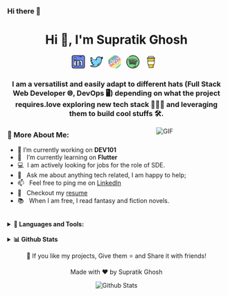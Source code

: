 ### Hi there 👋

<!--
**StudyCode2231/StudyCode2231** is a ✨ _special_ ✨ repository because its `README.md` (this file) appears on your GitHub profile.

Here are some ideas to get you started:

- 🔭 I’m currently working on ...
- 🌱 I’m currently learning ...
- 👯 I’m looking to collaborate on ...
- 🤔 I’m looking for help with ...
- 💬 Ask me about ...
- 📫 How to reach me: ...
- 😄 Pronouns: ...
- ⚡ Fun fact: ...
-->
<h1 align="center">Hi 👋, I'm Supratik Ghosh</h1>
  
  
<p align='center'>
   <a href="https://www.linkedin.com/in/goelabhishek694/"><img height="30" src="https://raw.githubusercontent.com/8bithemant/8bithemant/master/linkedin.png?raw=true"></a>&nbsp;&nbsp;
<a href="https://twitter.com/goelabhisek"><img height="30" src="https://raw.githubusercontent.com/8bithemant/8bithemant/master/twitter.png?raw=true"></a>&nbsp;&nbsp;
<a href="https://dev.to/goelabhishek694"><img height="30" src="https://raw.githubusercontent.com/8bithemant/8bithemant/master/devto.png?raw=true"></a>&nbsp;&nbsp;
<a href="https://open.spotify.com/user/31zq6pcd6stmkcmw5a7xtencs33y"><img height="30" src="https://raw.githubusercontent.com/8bithemant/8bithemant/master/spotify.png?raw=true"></a>&nbsp;&nbsp;
 <a href=""><img height="30" src="https://raw.githubusercontent.com/8bithemant/8bithemant/master/coffee.jpg?raw=true"></a>&nbsp;&nbsp;
 </p>

<h3 align="center">I am a versatilist and easily adapt to different hats (Full Stack Web Developer 🌐, DevOps 🖥) depending on what the project requires.love exploring new tech stack 👨🏻‍💻 and leveraging them to build cool stuffs 🛠️.  </h3>

<img align="right" alt="GIF" src="https://raw.githubusercontent.com/rahul-jha98/rahul-jha98/main/techstack.gif" width="160px"/>



### 🧐 More About Me:
- 🔭 I’m currently working on **DEV101**
- 🔭 &nbsp; I’m currently learning on **Flutter**
- 💻 &nbsp;I am actively looking for jobs for the role of SDE.
- 💬 &nbsp; Ask me about anything tech related, I am happy to help;
- 📫 &nbsp; Feel free to ping me on [LinkedIn](<link>)
- 📝 &nbsp; Checkout my [resume](<link>)
- 📚 &nbsp; When I am free, I read fantasy and fiction novels.






<br>
<details>
<summary><b>🔨 Languages and Tools:</b></summary>
<p align="center">
<img src="https://raw.githubusercontent.com/8bithemant/8bithemant/master/svg/dev/languages/html.svg" alt="html" style="vertical-align:top; margin:4px">
  <img src="https://raw.githubusercontent.com/8bithemant/8bithemant/master/svg/dev/languages/js.svg" alt="js" style="vertical-align:top; margin:4px">
  <img src="https://raw.githubusercontent.com/8bithemant/8bithemant/master/svg/dev/languages/python.svg" alt="python" style="vertical-align:top; margin:4px">
  <img src="https://raw.githubusercontent.com/8bithemant/8bithemant/master/svg/dev/frameworks/react.svg" alt="react" style="vertical-align:top; margin:4px">

  <img src="https://raw.githubusercontent.com/8bithemant/8bithemant/master/svg/dev/misc/chrome.svg" alt="chrome" style="vertical-align:top; margin:4px">
  <img src="https://raw.githubusercontent.com/8bithemant/8bithemant/master/svg/dev/misc/cloud.svg" alt="cloud" style="vertical-align:top; margin:4px">

  <img src="https://raw.githubusercontent.com/8bithemant/8bithemant/master/svg/dev/services/aws.svg" alt="aws" style="vertical-align:top; margin:4px">
  <img src="https://raw.githubusercontent.com/8bithemant/8bithemant/master/svg/dev/services/npm.svg" alt="npm" style="vertical-align:top; margin:4px">
  <img src="https://raw.githubusercontent.com/8bithemant/8bithemant/master/svg/dev/tools/visualstudio_code.svg" alt="vscode" style="vertical-align:top; margin:4px">
<!-- <img src="https://raw.githubusercontent.com/rahul-jha98/github_readme_icons/main/language_and_tools/square/figma/figma.svg" style="vertical-align:top; margin:4px"/> -->
  </p>
  <p align="center">
  <img src="https://raw.githubusercontent.com/rahul-jha98/github_readme_icons/main/language_and_tools/square/java/java.svg" style="vertical-align:top; margin:4px">
<img  src="https://raw.githubusercontent.com/rahul-jha98/github_readme_icons/main/language_and_tools/square/firebase/firebase.svg" style="vertical-align:top; margin:4px"/>
<img src="https://raw.githubusercontent.com/rahul-jha98/github_readme_icons/main/language_and_tools/square/node/node.svg" style="vertical-align:top; margin:4px">
<img src="https://raw.githubusercontent.com/rahul-jha98/github_readme_icons/main/language_and_tools/square/git-scm/git-scm.svg" style="vertical-align:top; margin:4px"/></p>
 </details>
<br>



<!-- ### 📊 Github Stats -->
<details>
<summary><b> 📊 Github Stats</b></summary>
<div align="center">
 
[![Supratik's GitHub stats](https://github-readme-stats.vercel.app/api?username=StudyCode2231&count_private=true&show_icons=true&theme=radical)](https://github.com/StudyCode2231)
  
[![Top Langs](https://github-readme-stats.vercel.app/api/top-langs/?username=StudyCode2231&layout=compact)](https://github.com/anuraghazra/github-readme-stats)

[![wakatime](https://wakatime.com/badge/user/8a7a1dec-69be-4bb1-bdc3-ec2fa0f74050.svg)](https://wakatime.com/@8a7a1dec-69be-4bb1-bdc3-ec2fa0f74050)

[![trophy](https://github-profile-trophy.vercel.app/?username=StudyCode2231&theme=onedark&row=1&column=7)](https://github.com/ryo-ma/github-profile-trophy)

![](https://github-readme-streak-stats.herokuapp.com/?user=StudyCode2231&theme=dark)
 </div>
 </details>
 
<!-- <br> -->
<p align="center">💙 If you like my projects, Give them ⭐ and Share it with friends!</p>
</p>
<p align="center">Made with ❤️ by Supratik Ghosh</p>
<!-- <h1 align='center'>⚡️<i></i>⚡️</h1> -->

<p align="center">
        <img src="https://raw.githubusercontent.com/bornmay/bornmay/Update/svg/Bottom.svg" alt="Github Stats" />
</p>
